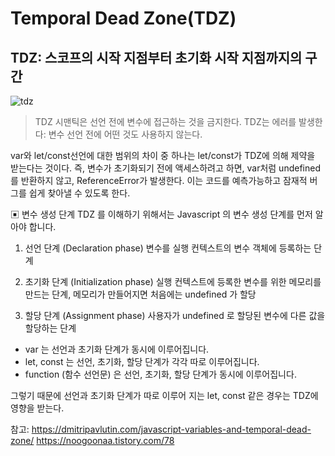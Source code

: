 # Temporal Dead Zone(TDZ)
## TDZ: 스코프의 시작 지점부터 초기화 시작 지점까지의 구간
![tdz](https://user-images.githubusercontent.com/12326139/163824806-875c9fa7-3936-411d-af30-32b226fb72ba.png)
>TDZ 시맨틱은 선언 전에 변수에 접근하는 것을 금지한다. TDZ는 에러를 발생한다: 변수 선언 전에 어떤 것도 사용하지 않는다.

var와 let/const선언에 대한 범위의 차이 중 하나는 let/const가 TDZ에 의해 제약을 받는다는 것이다.
즉, 변수가 초기화되기 전에 액세스하려고 하면, var처럼 undefined를 반환하지 않고, ReferenceError가 발생한다. 이는 코드를 예측가능하고 잠재적 버그를 쉽게 찾아낼 수 있도록 한다.


▣ 변수 생성 단계
TDZ 를 이해하기 위해서는 Javascript 의 변수 생성 단계를 먼저 알아야 합니다.


1. 선언 단계 (Declaration phase)
변수를 실행 컨텍스트의 변수 객체에 등록하는 단계

2. 초기화 단계 (Initialization phase)
실행 컨텍스트에 등록한 변수를 위한 메모리를 만드는 단계, 메모리가 만들어지면 처음에는 undefined 가 할당

3. 할당 단계 (Assignment phase)
사용자가 undefined 로 할당된 변수에 다른 값을 할당하는 단계

* var 는 선언과 초기화 단계가 동시에 이루어집니다.
* let, const 는 선언, 초기화, 할당 단계가 각각 따로 이루어집니다.
* function (함수 선언문) 은 선언, 초기화, 할당 단계가 동시에 이루어집니다.


그렇기 때문에 선언과 초기화 단계가 따로 이루어 지는 let, const 같은 경우는 TDZ에 영향을 받는다.

참고: https://dmitripavlutin.com/javascript-variables-and-temporal-dead-zone/
https://noogoonaa.tistory.com/78